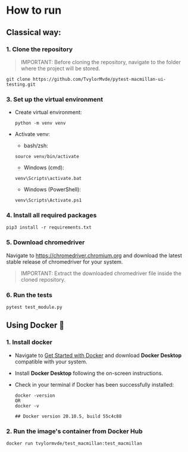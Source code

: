 # How to run 

## Classical way: ##

### 1. Clone the repository
>IMPORTANT: Before cloning the repository, navigate to the folder where the project will be stored.
```
git clone https://github.com/TvylorMvde/pytest-macmillan-ui-testing.git
```
### 3. Set up the virtual environment
* Create virtual environment:

    ```
    python -m venv venv
    ```
* Activate venv:
    - bash/zsh:

    ```
    source venv/bin/activate
    ```
    - Windows (cmd):

    ```
    venv\Scripts\activate.bat
    ```
    - Windows (PowerShell):

    ```
    venv\Scripts\Activate.ps1
    ```
### 4. Install all required packages
```
pip3 install -r requirements.txt
```
### 5. Download chromedriver
Navigate to https://chromedriver.chromium.org and download the latest stable release of chromedriver for your system.
>IMPORTANT: Extract the downloaded chromedriver file inside the cloned repository.

### 6. Run the tests
```
pytest test_module.py
```

## Using Docker 🐳

### 1. Install docker
* Navigate to [Get Started with Docker](https://www.docker.com/get-started) and download **Docker Desktop** compatible with your system.
* Install **Docker Desktop** following the on-screen instructions.
* Check in your terminal if Docker has been successfully installed:

    ```
    docker -version
    OR
    docker -v

    ## Docker version 20.10.5, build 55c4c88
    ```
### 2. Run the image's container from Docker Hub
```
docker run tvylormvde/test_macmillan:test_macmillan
```














